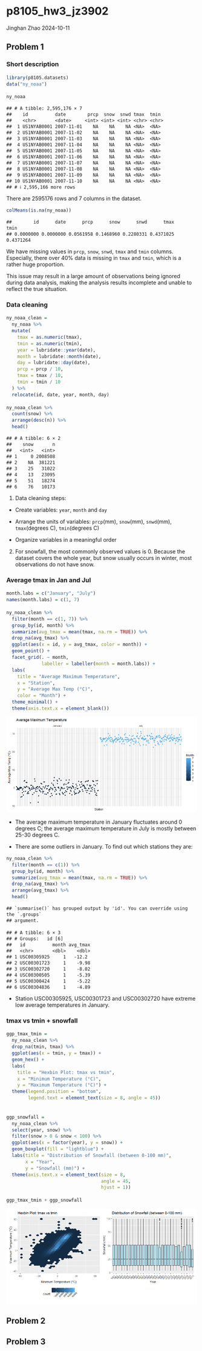 p8105_hw3_jz3902
================
Jinghan Zhao
2024-10-11

## Problem 1

### Short description

``` r
library(p8105.datasets)
data("ny_noaa")

ny_noaa
```

    ## # A tibble: 2,595,176 × 7
    ##    id          date        prcp  snow  snwd tmax  tmin 
    ##    <chr>       <date>     <int> <int> <int> <chr> <chr>
    ##  1 US1NYAB0001 2007-11-01    NA    NA    NA <NA>  <NA> 
    ##  2 US1NYAB0001 2007-11-02    NA    NA    NA <NA>  <NA> 
    ##  3 US1NYAB0001 2007-11-03    NA    NA    NA <NA>  <NA> 
    ##  4 US1NYAB0001 2007-11-04    NA    NA    NA <NA>  <NA> 
    ##  5 US1NYAB0001 2007-11-05    NA    NA    NA <NA>  <NA> 
    ##  6 US1NYAB0001 2007-11-06    NA    NA    NA <NA>  <NA> 
    ##  7 US1NYAB0001 2007-11-07    NA    NA    NA <NA>  <NA> 
    ##  8 US1NYAB0001 2007-11-08    NA    NA    NA <NA>  <NA> 
    ##  9 US1NYAB0001 2007-11-09    NA    NA    NA <NA>  <NA> 
    ## 10 US1NYAB0001 2007-11-10    NA    NA    NA <NA>  <NA> 
    ## # ℹ 2,595,166 more rows

There are 2595176 rows and 7 columns in the dataset.

``` r
colMeans(is.na(ny_noaa))
```

    ##        id      date      prcp      snow      snwd      tmax      tmin 
    ## 0.0000000 0.0000000 0.0561958 0.1468960 0.2280331 0.4371025 0.4371264

We have missing values in `prcp`, `snow`, `snwd`, `tmax` and `tmin`
columns. Especially, there over 40% data is missing in `tmax` and
`tmin`, which is a rather huge proportion.

This issue may result in a large amount of observations being ignored
during data analysis, making the analysis results incomplete and unable
to reflect the true situation.

### Data cleaning

``` r
ny_noaa_clean = 
  ny_noaa %>% 
  mutate(
    tmax = as.numeric(tmax),
    tmin = as.numeric(tmin),
    year = lubridate::year(date),
    month = lubridate::month(date),
    day = lubridate::day(date),
    prcp = prcp / 10,
    tmax = tmax / 10,
    tmin = tmin / 10
  ) %>% 
  relocate(id, date, year, month, day)

ny_noaa_clean %>% 
  count(snow) %>% 
  arrange(desc(n)) %>% 
  head()
```

    ## # A tibble: 6 × 2
    ##    snow       n
    ##   <int>   <int>
    ## 1     0 2008508
    ## 2    NA  381221
    ## 3    25   31022
    ## 4    13   23095
    ## 5    51   18274
    ## 6    76   10173

1)  Data cleaning steps:

- Create variables: `year`, `month` and `day`

- Arrange the units of variables: `prcp`(mm), `snow`(mm), `snwd`(mm),
  `tmax`(degrees C), `tmin`(degrees C)

- Organize variables in a meaningful order

2)  For snowfall, the most commonly observed values is 0. Because the
    dataset covers the whole year, but snow usually occurs in winter,
    most observations do not have snow.

### Average tmax in Jan and Jul

``` r
month.labs = c("January", "July")
names(month.labs) = c(1, 7)

ny_noaa_clean %>% 
  filter(month == c(1, 7)) %>%
  group_by(id, month) %>% 
  summarize(avg_tmax = mean(tmax, na.rm = TRUE)) %>% 
  drop_na(avg_tmax) %>% 
  ggplot(aes(x = id, y = avg_tmax, color = month)) +
  geom_point() +
  facet_grid(. ~ month, 
             labeller = labeller(month = month.labs)) +
  labs(
    title = "Average Maximum Temperature",
    x = "Station",
    y = "Average Max Temp (°C)",
    color = "Month") +
  theme_minimal() +
  theme(axis.text.x = element_blank())
```

![](p8105_hw3_jz3902_files/figure-gfm/avg_tmax-1.png)<!-- -->

- The average maximum temperature in January fluctuates around 0 degrees
  C; the average maximum temperature in July is mostly between 25-30
  degrees C.

- There are some outliers in January. To find out which stations they
  are:

``` r
ny_noaa_clean %>% 
  filter(month == c(1)) %>%
  group_by(id, month) %>% 
  summarize(avg_tmax = mean(tmax, na.rm = TRUE)) %>% 
  drop_na(avg_tmax) %>% 
  arrange(avg_tmax) %>% 
  head()
```

    ## `summarise()` has grouped output by 'id'. You can override using the `.groups`
    ## argument.

    ## # A tibble: 6 × 3
    ## # Groups:   id [6]
    ##   id          month avg_tmax
    ##   <chr>       <dbl>    <dbl>
    ## 1 USC00305925     1   -12.2 
    ## 2 USC00301723     1    -9.98
    ## 3 USC00302720     1    -8.02
    ## 4 USC00300505     1    -5.39
    ## 5 USC00300424     1    -5.22
    ## 6 USC00304836     1    -4.89

- Station USC00305925, USC00301723 and USC00302720 have extreme low
  average temperatures in January.

### tmax vs tmin + snowfall

``` r
ggp_tmax_tmin = 
  ny_noaa_clean %>% 
  drop_na(tmin, tmax) %>% 
  ggplot(aes(x = tmin, y = tmax)) +
  geom_hex() +
  labs(
    title = "Hexbin Plot: tmax vs tmin",
    x = "Minimum Temperature (°C)",
    y = "Maximum Temperature (°C)") +
  theme(legend.position = "bottom",
        legend.text = element_text(size = 8, angle = 45))
  

ggp_snowfall = 
  ny_noaa_clean %>% 
  select(year, snow) %>% 
  filter(snow > 0 & snow < 100) %>% 
  ggplot(aes(x = factor(year), y = snow)) +
  geom_boxplot(fill = "lightblue") +
  labs(title = "Distribution of Snowfall (between 0-100 mm)",
       x = "Year",
       y = "Snowfall (mm)") +
  theme(axis.text.x = element_text(size = 8,
                                   angle = 45, 
                                   hjust = 1))

ggp_tmax_tmin + ggp_snowfall
```

![](p8105_hw3_jz3902_files/figure-gfm/tmax_tmin_snowfall-1.png)<!-- -->

## Problem 2

## Problem 3
